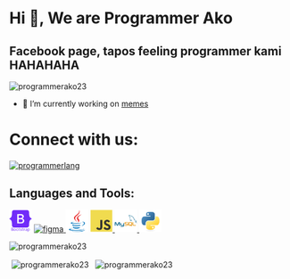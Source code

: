 # Hi 👋, We are Programmer Ako
## Facebook page, tapos feeling programmer kami HAHAHAHA

 <img src="https://komarev.com/ghpvc/?username=programmerako23&label=Profile%20views&color=0e75b6&style=flat" alt="programmerako23" />
 

- 🔭 I’m currently working on [memes](fb.com/programmerlang)

# Connect with us:

<a href="https://fb.com/programmerlang" target="blank"><img align="center" src="https://cdn.jsdelivr.net/npm/simple-icons@3.0.1/icons/facebook.svg" alt="programmerlang" height="30" width="40" /></a>


## Languages and Tools:
<img src="https://raw.githubusercontent.com/devicons/devicon/master/icons/bootstrap/bootstrap-plain-wordmark.svg" alt="bootstrap" width="40" height="40"/> </a> <a href="https://www.figma.com/" target="_blank"> <img src="https://www.vectorlogo.zone/logos/figma/figma-icon.svg" alt="figma" width="40" height="40"/> </a><img src="https://raw.githubusercontent.com/devicons/devicon/master/icons/java/java-original.svg" alt="java" width="40" height="40"/> </a> <a href="https://developer.mozilla.org/en-US/docs/Web/JavaScript" target="_blank"> <img src="https://raw.githubusercontent.com/devicons/devicon/master/icons/javascript/javascript-original.svg" alt="javascript" width="40" height="40"/> </a> <a href="https://www.mysql.com/" target="_blank"> <img src="https://raw.githubusercontent.com/devicons/devicon/master/icons/mysql/mysql-original-wordmark.svg" alt="mysql" width="40" height="40"/> </a> <a href="https://www.python.org" target="_blank"> <img src="https://raw.githubusercontent.com/devicons/devicon/master/icons/python/python-original.svg" alt="python" width="40" height="40"/> </a>

<img align="left" src="https://github-readme-stats.vercel.app/api/top-langs?username=programmerako23&show_icons=true&locale=en&layout=compact" alt="programmerako23" />
&nbsp;

&nbsp;<img align="center" src="https://github-readme-stats.vercel.app/api?username=programmerako23&show_icons=true&locale=en" alt="programmerako23" />
&nbsp;
<img align="center" src="https://github-readme-streak-stats.herokuapp.com/?user=programmerako23&" alt="programmerako23" />
